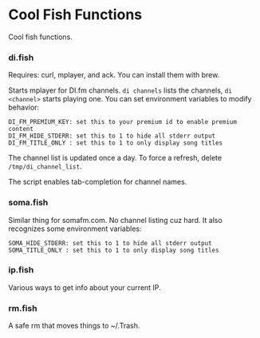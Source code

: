 # Cool Fish Functions

Cool fish functions.

### di.fish

Requires: curl, mplayer, and ack. You can install them with brew.

Starts mplayer for DI.fm channels. `di channels` lists the channels, `di <channel>` starts playing one. You
can set environment variables to modify behavior:

```
DI_FM_PREMIUM_KEY: set this to your premium id to enable premium content
DI_FM_HIDE_STDERR: set this to 1 to hide all stderr output
DI_FM_TITLE_ONLY : set this to 1 to only display song titles
```

The channel list is updated once a day. To force a refresh, delete `/tmp/di_channel_list`.

The script enables tab-completion for channel names.

### soma.fish

Similar thing for somafm.com. No channel listing cuz hard. It also recognizes some environment variables:

```
SOMA_HIDE_STDERR: set this to 1 to hide all stderr output
SOMA_TITLE_ONLY : set this to 1 to only display song titles
```

### ip.fish

Various ways to get info about your current IP.

### rm.fish

A safe rm that moves things to ~/.Trash.

